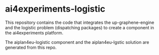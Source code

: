 # ai4experiments-logistic
This repository contains the code that integrates the up-graphene-engine and the logistic problem (dispatching packages) to create a component in the ai4experiments platform.

The aiplan4eu-logistic component and the aiplan4eu-lgstic solution are generated from this repo.
